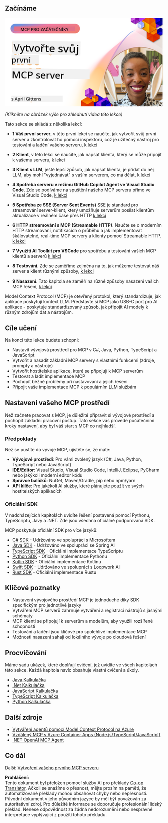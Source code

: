 <!--
CO_OP_TRANSLATOR_METADATA:
{
  "original_hash": "858362ce0118de3fec0f9114bf396101",
  "translation_date": "2025-08-18T19:59:07+00:00",
  "source_file": "03-GettingStarted/README.md",
  "language_code": "cs"
}
-->
## Začínáme  

[![Vytvořte svůj první MCP server](../../../translated_images/04.0ea920069efd979a0b2dad51e72c1df7ead9c57b3305796068a6cee1f0dd6674.cs.png)](https://youtu.be/sNDZO9N4m9Y)

_(Klikněte na obrázek výše pro zhlédnutí videa této lekce)_

Tato sekce se skládá z několika lekcí:

- **1 Váš první server**, v této první lekci se naučíte, jak vytvořit svůj první server a zkontrolovat ho pomocí inspektoru, což je užitečný nástroj pro testování a ladění vašeho serveru, [k lekci](01-first-server/README.md)

- **2 Klient**, v této lekci se naučíte, jak napsat klienta, který se může připojit k vašemu serveru, [k lekci](02-client/README.md)

- **3 Klient s LLM**, ještě lepší způsob, jak napsat klienta, je přidat do něj LLM, aby mohl "vyjednávat" s vaším serverem, co má dělat, [k lekci](03-llm-client/README.md)

- **4 Spotřeba serveru v režimu GitHub Copilot Agent ve Visual Studio Code**. Zde se podíváme na spuštění našeho MCP serveru přímo ve Visual Studio Code, [k lekci](04-vscode/README.md)

- **5 Spotřeba ze SSE (Server Sent Events)** SSE je standard pro streamování server-klient, který umožňuje serverům posílat klientům aktualizace v reálném čase přes HTTP [k lekci](05-sse-server/README.md)

- **6 HTTP streamování s MCP (Streamable HTTP)**. Naučte se o moderním HTTP streamování, notifikacích o průběhu a jak implementovat škálovatelné, real-time MCP servery a klienty pomocí Streamable HTTP. [k lekci](06-http-streaming/README.md)

- **7 Využití AI Toolkit pro VSCode** pro spotřebu a testování vašich MCP klientů a serverů [k lekci](07-aitk/README.md)

- **8 Testování**. Zde se zaměříme zejména na to, jak můžeme testovat náš server a klient různými způsoby, [k lekci](08-testing/README.md)

- **9 Nasazení**. Tato kapitola se zaměří na různé způsoby nasazení vašich MCP řešení, [k lekci](09-deployment/README.md)

Model Context Protocol (MCP) je otevřený protokol, který standardizuje, jak aplikace poskytují kontext LLM. Představte si MCP jako USB-C port pro AI aplikace - poskytuje standardizovaný způsob, jak připojit AI modely k různým zdrojům dat a nástrojům.

## Cíle učení

Na konci této lekce budete schopni:

- Nastavit vývojová prostředí pro MCP v C#, Java, Python, TypeScript a JavaScript
- Vytvořit a nasadit základní MCP servery s vlastními funkcemi (zdroje, prompty a nástroje)
- Vytvořit hostitelské aplikace, které se připojují k MCP serverům
- Testovat a ladit implementace MCP
- Pochopit běžné problémy při nastavování a jejich řešení
- Připojit vaše implementace MCP k populárním LLM službám

## Nastavení vašeho MCP prostředí

Než začnete pracovat s MCP, je důležité připravit si vývojové prostředí a pochopit základní pracovní postup. Tato sekce vás provede počátečními kroky nastavení, aby byl váš start s MCP co nejhladší.

### Předpoklady

Než se pustíte do vývoje MCP, ujistěte se, že máte:

- **Vývojové prostředí**: Pro vámi zvolený jazyk (C#, Java, Python, TypeScript nebo JavaScript)
- **IDE/Editor**: Visual Studio, Visual Studio Code, IntelliJ, Eclipse, PyCharm nebo jakýkoli moderní editor kódu
- **Správce balíčků**: NuGet, Maven/Gradle, pip nebo npm/yarn
- **API klíče**: Pro jakékoli AI služby, které plánujete použít ve svých hostitelských aplikacích

### Oficiální SDK

V nadcházejících kapitolách uvidíte řešení postavená pomocí Pythonu, TypeScriptu, Javy a .NET. Zde jsou všechna oficiálně podporovaná SDK.

MCP poskytuje oficiální SDK pro více jazyků:
- [C# SDK](https://github.com/modelcontextprotocol/csharp-sdk) - Udržováno ve spolupráci s Microsoftem
- [Java SDK](https://github.com/modelcontextprotocol/java-sdk) - Udržováno ve spolupráci se Spring AI
- [TypeScript SDK](https://github.com/modelcontextprotocol/typescript-sdk) - Oficiální implementace TypeScriptu
- [Python SDK](https://github.com/modelcontextprotocol/python-sdk) - Oficiální implementace Pythonu
- [Kotlin SDK](https://github.com/modelcontextprotocol/kotlin-sdk) - Oficiální implementace Kotlinu
- [Swift SDK](https://github.com/modelcontextprotocol/swift-sdk) - Udržováno ve spolupráci s Loopwork AI
- [Rust SDK](https://github.com/modelcontextprotocol/rust-sdk) - Oficiální implementace Rustu

## Klíčové poznatky

- Nastavení vývojového prostředí MCP je jednoduché díky SDK specifickým pro jednotlivé jazyky
- Vytváření MCP serverů zahrnuje vytváření a registraci nástrojů s jasnými schématy
- MCP klienti se připojují k serverům a modelům, aby využili rozšířené schopnosti
- Testování a ladění jsou klíčové pro spolehlivé implementace MCP
- Možnosti nasazení sahají od lokálního vývoje po cloudová řešení

## Procvičování

Máme sadu ukázek, které doplňují cvičení, jež uvidíte ve všech kapitolách této sekce. Každá kapitola navíc obsahuje vlastní cvičení a úkoly.

- [Java Kalkulačka](./samples/java/calculator/README.md)
- [.Net Kalkulačka](../../../03-GettingStarted/samples/csharp)
- [JavaScript Kalkulačka](./samples/javascript/README.md)
- [TypeScript Kalkulačka](./samples/typescript/README.md)
- [Python Kalkulačka](../../../03-GettingStarted/samples/python)

## Další zdroje

- [Vytváření agentů pomocí Model Context Protocol na Azure](https://learn.microsoft.com/azure/developer/ai/intro-agents-mcp)
- [Vzdálený MCP s Azure Container Apps (Node.js/TypeScript/JavaScript)](https://learn.microsoft.com/samples/azure-samples/mcp-container-ts/mcp-container-ts/)
- [.NET OpenAI MCP Agent](https://learn.microsoft.com/samples/azure-samples/openai-mcp-agent-dotnet/openai-mcp-agent-dotnet/)

## Co dál

Další: [Vytvoření vašeho prvního MCP serveru](01-first-server/README.md)

**Prohlášení:**  
Tento dokument byl přeložen pomocí služby AI pro překlady [Co-op Translator](https://github.com/Azure/co-op-translator). Ačkoli se snažíme o přesnost, mějte prosím na paměti, že automatizované překlady mohou obsahovat chyby nebo nepřesnosti. Původní dokument v jeho původním jazyce by měl být považován za autoritativní zdroj. Pro důležité informace se doporučuje profesionální lidský překlad. Nenese odpovědnost za žádná nedorozumění nebo nesprávné interpretace vyplývající z použití tohoto překladu.